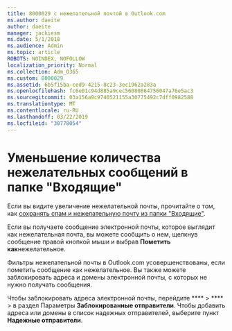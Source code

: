 ```yaml
---
title: 8000029 с нежелательной почтой в Outlook.com
ms.author: daeite
author: daeite
manager: jackiesm
ms.date: 5/1/2018
ms.audience: Admin
ms.topic: article
ROBOTS: NOINDEX, NOFOLLOW
localization_priority: Normal
ms.collection: Adm_O365
ms.custom: 8000029
ms.assetid: 6b5f15ba-ced9-4215-8c23-3ec1962a283a
ms.openlocfilehash: fc6e01c94d885a9cec56080864756047a76e5ac3
ms.sourcegitcommit: 03a156a9c9740521155a30775492c7dff0982588
ms.translationtype: MT
ms.contentlocale: ru-RU
ms.lasthandoff: 03/22/2019
ms.locfileid: "30778054"
---
```

# <a name="reduce-junk-email-in-your-inbox"></a>Уменьшение количества нежелательных сообщений в папке "Входящие"

Если вы видите увеличение нежелательной почты, прочитайте о том, как [сохранять спам и нежелательную почту из папки "Входящие"](https://go.microsoft.com/fwlink/p/?linkid=873140).
  
Если вы получаете сообщение электронной почты, которое выглядит как нежелательная почта, вы можете сообщить о нем, щелкнув сообщение правой кнопкой мыши и выбрав **Пометить как**нежелательное. 
  
Фильтры нежелательной почты в Outlook.com усовершенствованы, если пометить сообщение как нежелательное. Вы также можете заблокировать адреса и домены электронной почты, с которых не нужно получать сообщения.
  
Чтобы заблокировать адреса электронной почты, перейдите **** \> **** \> в раздел Параметры **Заблокированные отправители**. Чтобы добавить адреса или домены в список надежных отправителей, выберите пункт **Надежные отправители**. 
  

